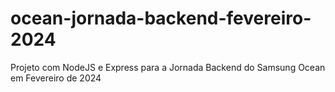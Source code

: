 # ocean-jornada-backend-fevereiro-2024
Projeto com NodeJS e Express para a Jornada Backend do Samsung Ocean em Fevereiro de 2024
